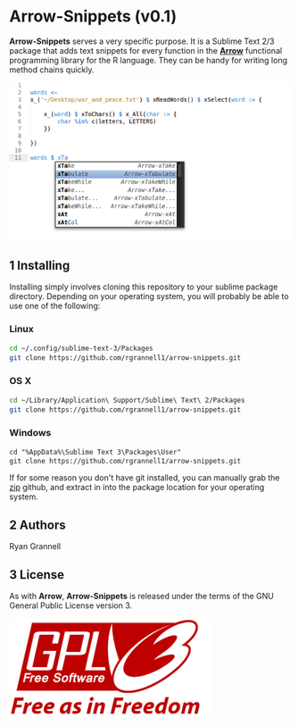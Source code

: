 Arrow-Snippets (v0.1)
===========================================



**Arrow-Snippets** serves a very specific purpose. It is a Sublime Text 2/3
package that adds text snippets for every function in the [**Arrow**](https://github.com/rgrannell1/arrow)
functional programming library for the R language. They can be handy for writing long
method chains quickly.

<img src = "sample.png"></img>

## 1 Installing

Installing simply involves cloning this repository to your sublime package directory. Depending
on your operating system, you will probably be able to use one of the following:

### Linux

```bash
cd ~/.config/sublime-text-3/Packages
git clone https://github.com/rgrannell1/arrow-snippets.git
```

### OS X

```bash
cd ~/Library/Application\ Support/Sublime\ Text\ 2/Packages
git clone https://github.com/rgrannell1/arrow-snippets.git
```

### Windows

```
cd "%AppData%\Sublime Text 3\Packages\User"
git clone https://github.com/rgrannell1/arrow-snippets.git
```
If for some reason you don't have git installed, you can manually grab the [zip](https://github.com/rgrannell1/arrow-snippets/archive/master.zip) github, and
extract in into the package location for your operating system.

## 2 Authors

Ryan Grannell

## 3 License

As with **Arrow**, **Arrow-Snippets** is released under the terms of the GNU General Public License version 3.

<img src="gpl3.png" height = "180"> </img>
